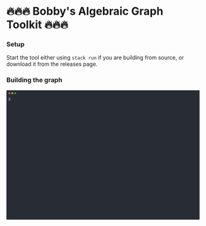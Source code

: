 # 🔥🔥🔥 Bobby's Algebraic Graph Toolkit 🔥🔥🔥

### Setup
Start the tool either using `stack run` if you are building from source, or download it from the releases page.

### Building the graph

![demo](assets/building-the-graph.svg)
